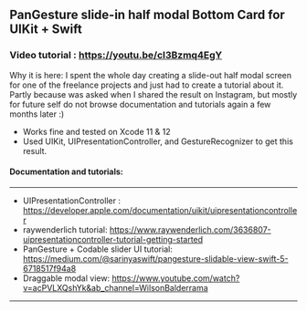 ## PanGesture slide-in half modal Bottom Card for UIKit + Swift

### Video tutorial : https://youtu.be/cI3Bzmq4EgY
Why it is here: I spent the whole day creating a slide-out half modal screen for one of the freelance projects and just had to create a tutorial about it. Partly because was asked when I shared the result on Instagram, but mostly for future self do not browse documentation and tutorials again a few months later :)

* Works fine and tested on Xcode 11 & 12 
* Used UIKit, UIPresentationController, and GestureRecognizer to get this result.
#### Documentation and tutorials:
----------------------------------------------------------------------------------------------------
* UIPresentationController : https://developer.apple.com/documentation/uikit/uipresentationcontroller
* raywenderlich tutorial: https://www.raywenderlich.com/3636807-uipresentationcontroller-tutorial-getting-started
* PanGesture + Codable slider UI tutorial: https://medium.com/@sarinyaswift/pangesture-slidable-view-swift-5-6718517f94a8
* Draggable modal view: https://www.youtube.com/watch?v=acPVLXQshYk&ab_channel=WilsonBalderrama
----------------------------------------------------------------------------------------------------

